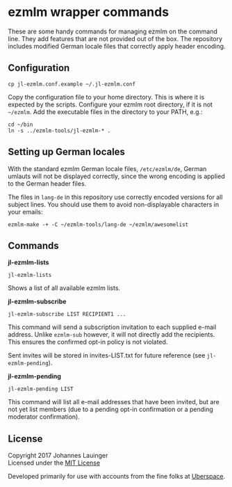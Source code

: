 # ezmlm wrapper commands

These are some handy commands for managing ezmlm on the command line. They add features that are not provided out of the box. The repository includes modified German locale files that correctly apply header encoding.


## Configuration

```
cp jl-ezmlm.conf.example ~/.jl-ezmlm.conf
```

Copy the configuration file to your home directory. This is where it is expected by the scripts. Configure your ezmlm root directory, if it is not `~/ezmlm`. Add the executable files in the directory to your PATH, e.g.:

```
cd ~/bin
ln -s ../ezmlm-tools/jl-ezmlm-* .
```


## Setting up German locales

With the standard ezmlm German locale files, `/etc/ezmlm/de`, German umlauts will not be displayed correctly, since the wrong encoding is applied to the German header files.

The files in `lang-de` in this repository use correctly encoded versions for all subject lines. You should use them to avoid non-displayable characters in your emails:

```
ezmlm-make -+ -C ~/ezmlm-tools/lang-de ~/ezmlm/awesomelist
```


## Commands

**jl-ezmlm-lists**

```
jl-ezmlm-lists
```

Shows a list of all available ezmlm lists.


**jl-ezmlm-subscribe**

```
jl-ezmlm-subscribe LIST RECIPIENT1 ...
```

This command will send a subscription invitation to each supplied e-mail address. Unlike `ezmlm-sub` however, it will not directly add the recipients. This ensures the confirmed opt-in policy is not violated.

Sent invites will be stored in invites-LIST.txt for future reference (see `jl-ezmlm-pending`).


**jl-ezmlm-pending**

```
jl-ezmlm-pending LIST
```

This command will list all e-mail addresses that have been invited, but are not yet list members (due to a pending opt-in confirmation or a pending moderator confirmation).


## License

Copyright 2017 Johannes Lauinger  
Licensed under the [MIT License](https://choosealicense.com/licenses/mit/)

Developed primarily for use with accounts from the fine folks at [Uberspace](https://uberspace.de).
